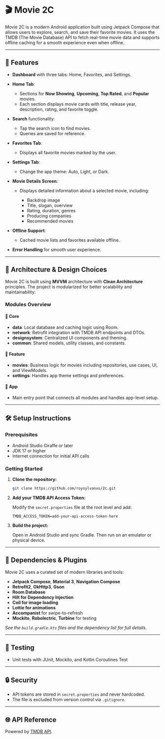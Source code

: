 # 🎬 Movie 2C

Movie 2C is a modern Android application built using Jetpack Compose that allows users to explore, search, and save their favorite movies. It uses the TMDB (The Movie Database) API to fetch real-time movie data and supports offline caching for a smooth experience even when offline.

---

## 📱 Features

* **Dashboard** with three tabs: Home, Favorites, and Settings.
* **Home Tab**:

  * Sections for **Now Showing**, **Upcoming**, **Top Rated**, and **Popular** movies.
  * Each section displays movie cards with title, release year, description, rating, and favorite toggle.
* **Search** functionality:

  * Tap the search icon to find movies.
  * Queries are saved for reference.
* **Favorites Tab**:

  * Displays all favorite movies marked by the user.
* **Settings Tab**:

  * Change the app theme: Auto, Light, or Dark.
* **Movie Details Screen**:

  * Displays detailed information about a selected movie, including:

    * Backdrop image
    * Title, slogan, overview
    * Rating, duration, genres
    * Producing companies
    * Recommended movies
* **Offline Support**:

  * Cached movie lists and favorites available offline.
* **Error Handling** for smooth user experience.

---

## 🧠 Architecture & Design Choices

Movie 2C is built using **MVVM** architecture with **Clean Architecture** principles. The project is modularized for better scalability and maintainability:

### Modules Overview

#### 🔹 Core

* **data**: Local database and caching logic using Room.
* **network**: Retrofit integration with TMDB API endpoints and DTOs.
* **designsystem**: Centralized UI components and theming.
* **common**: Shared models, utility classes, and constants.

#### 🔹 Feature

* **movies**: Business logic for movies including repositories, use cases, UI, and ViewModels.
* **settings**: Handles app theme settings and preferences.

#### 🔹 App

* Main entry point that connects all modules and handles app-level setup.

---

## 🛠️ Setup Instructions

### Prerequisites

* Android Studio Giraffe or later
* JDK 17 or higher
* Internet connection for initial API calls

### Getting Started

1. **Clone the repository:**

   ```bash
   git clone https://github.com/roysylvanus/2c.git
   ```

2. **Add your TMDB API Access Token:**

   Modify the `secret.properties` file at the root level and add:

   ```properties
   TMDB_ACCESS_TOKEN=add-your-api-access-token-here
   ```

3. **Build the project:**

   Open in Android Studio and sync Gradle. Then run on an emulator or physical device.

---

## 🔌 Dependencies & Plugins

Movie 2C uses a curated set of modern libraries and tools:

* **Jetpack Compose**, **Material 3**, **Navigation Compose**
* **Retrofit2**, **OkHttp3**, **Gson**
* **Room Database**
* **Hilt for Dependency Injection**
* **Coil for image loading**
* **Lottie for animations**
* **Accompanist** for swipe-to-refresh
* **Mockito**, **Robolectric**, **Turbine** for testing

*See the `build.gradle.kts` files and the dependency list for full details.*

---

## 🧪 Testing

* Unit tests with JUnit, Mockito, and Kotlin Coroutines Test
  
---

## 🔒 Security

* API tokens are stored in `secret.properties` and never hardcoded.
* The file is excluded from version control via `.gitignore`.

---

## 🌐 API Reference

Powered by [TMDB API](https://developer.themoviedb.org/docs/getting-started).
